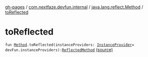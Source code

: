 [gh-pages](../../index.md) / [com.nextfaze.devfun.internal](../index.md) / [java.lang.reflect.Method](index.md) / [toReflected](./to-reflected.md)

# toReflected

`fun `[`Method`](https://developer.android.com/reference/java/lang/reflect/Method.html)`.toReflected(instanceProviders: `[`InstanceProvider`](../../com.nextfaze.devfun.inject/-instance-provider/index.md)` = devFun.instanceProviders): `[`ReflectedMethod`](../-reflected-method/index.md) [(source)](https://github.com/NextFaze/dev-fun/tree/master/devfun/src/main/java/com/nextfaze/devfun/internal/Reflected.kt#L87)
